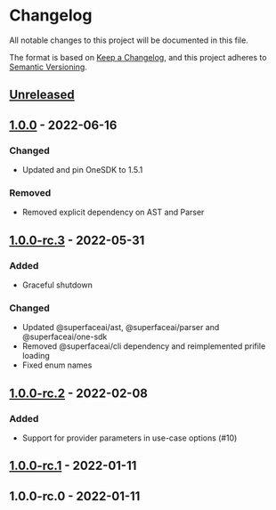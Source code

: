 # Changelog

All notable changes to this project will be documented in this file.

The format is based on [Keep a Changelog](https://keepachangelog.com/en/1.0.0/),
and this project adheres to [Semantic Versioning](https://semver.org/spec/v2.0.0.html).

## [Unreleased]

## [1.0.0] - 2022-06-16
### Changed
- Updated and pin OneSDK to 1.5.1

### Removed
- Removed explicit dependency on AST and Parser

## [1.0.0-rc.3] - 2022-05-31
### Added
- Graceful shutdown

### Changed
- Updated @superfaceai/ast, @superfaceai/parser and @superfaceai/one-sdk
- Removed @superfaceai/cli dependency and reimplemented prifile loading
- Fixed enum names

## [1.0.0-rc.2] - 2022-02-08
### Added
- Support for provider parameters in use-case options (#10)

## [1.0.0-rc.1] - 2022-01-11

## 1.0.0-rc.0 - 2022-01-11

[Unreleased]: https://github.com/superfaceai/one-service/compare/v1.0.0...HEAD
[1.0.0]: https://github.com/superfaceai/one-service/compare/v1.0.0-rc.3...v1.0.0
[1.0.0-rc.3]: https://github.com/superfaceai/one-service/compare/v1.0.0-rc.2...v1.0.0-rc.3
[1.0.0-rc.2]: https://github.com/superfaceai/one-service/compare/v1.0.0-rc.1...v1.0.0-rc.2
[1.0.0-rc.1]: https://github.com/superfaceai/one-service/compare/v1.0.0-rc.0...v1.0.0-rc.1
